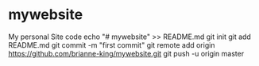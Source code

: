 # mywebsite
My personal Site code 
echo "# mywebsite" >> README.md
git init
git add README.md
git commit -m "first commit"
git remote add origin https://github.com/brianne-king/mywebsite.git
git push -u origin master
